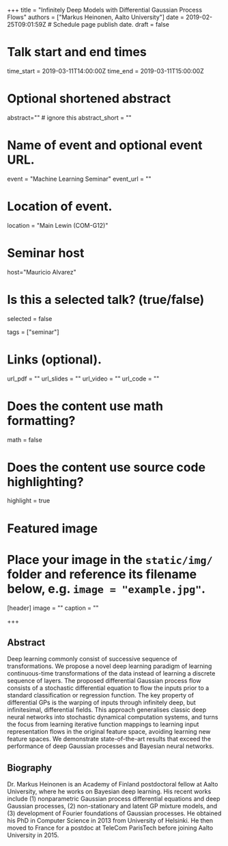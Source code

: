 +++
title = "Infinitely Deep Models with Differential Gaussian Process Flows"
authors = ["Markus Heinonen, Aalto University"]
date = 2019-02-25T09:01:59Z  # Schedule page publish date.
draft = false

# Talk start and end times
time_start = 2019-03-11T14:00:00Z
time_end = 2019-03-11T15:00:00Z

# Optional shortened abstract
abstract="" # ignore this
abstract_short = ""

# Name of event and optional event URL.
event = "Machine Learning Seminar"
event_url = ""

# Location of event.
location = "Main Lewin (COM-G12)"

# Seminar host
host="Mauricio Alvarez"

# Is this a selected talk? (true/false)
selected = false

tags = ["seminar"]

# Links (optional).
url_pdf = ""
url_slides = ""
url_video = ""
url_code = ""

# Does the content use math formatting?
math = false

# Does the content use source code highlighting?
highlight = true

# Featured image
# Place your image in the `static/img/` folder and reference its filename below, e.g. `image = "example.jpg"`.
[header]
image = ""
caption = ""

+++

## Abstract
Deep learning commonly consist of successive sequence of transformations. We propose a novel deep learning paradigm of learning continuous-time transformations of the data instead of learning a discrete sequence of layers. The proposed differential Gaussian process flow consists of a stochastic differential equation to flow the inputs prior to a standard classification or regression function. The key property of differential GPs is the warping of inputs through infinitely deep, but infinitesimal, differential fields. This approach generalises classic deep neural networks into stochastic dynamical computation systems, and turns the focus from learning iterative function mappings to learning input representation flows in the original feature space, avoiding learning new feature spaces. We demonstrate state-of-the-art results that exceed the performance of deep Gaussian processes and Bayesian neural networks.

## Biography

Dr. Markus Heinonen is an Academy of Finland postdoctoral fellow at Aalto University, where he works on Bayesian deep learning. His recent works include (1) nonparametric Gaussian process differential equations and deep Gaussian processes, (2) non-stationary and latent GP mixture models, and (3) development of Fourier foundations of Gaussian processes. He obtained his PhD in Computer Science in 2013 from University of Helsinki. He then moved to France for a postdoc at TeleCom ParisTech before joining Aalto University in 2015. 
